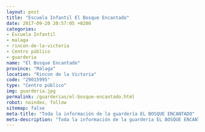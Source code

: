 ```yaml
---
layout: post
title: "Escuela Infantil El Bosque Encantado"
date: 2017-09-20 20:57:05 +0200
categories:
- Escuela Infantil
- malaga
- rincon-de-la-victoria
- Centro público
- guarderia
name: "El Bosque Encantado"
province: "Málaga"
location: "Rincon de la Victoria"
code: "29015995"
type: "Centro público"
img: guarderia.jpg
permalink: /guarderias/el-bosque-encantado.html
robot: noindex, follow
sitemap: false
meta-title: "Toda la información de la guardería EL BOSQUE ENCANTADO"
meta-description: "Toda la información de la guardería EL BOSQUE ENCANTADO"
---
```

